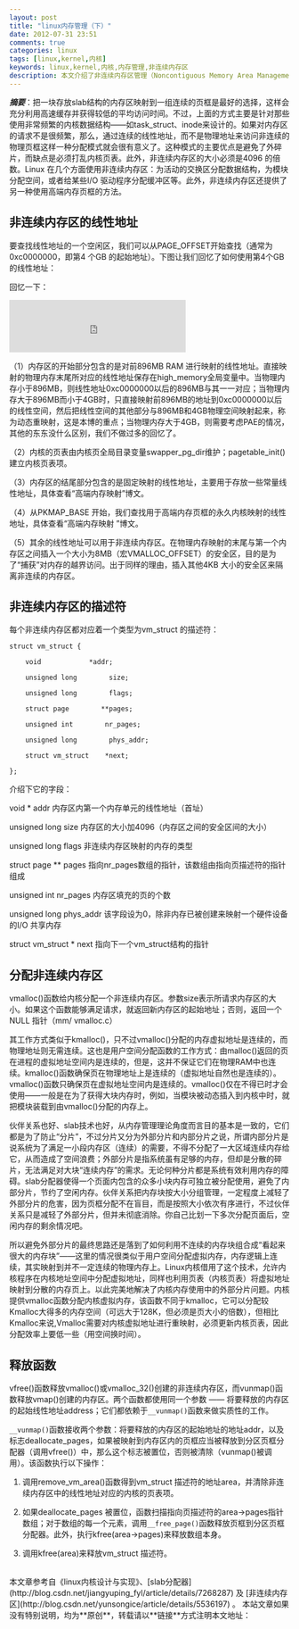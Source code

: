 ```yaml
---
layout: post
title: "linux内存管理（下）"
date: 2012-07-31 23:51
comments: true
categories: linux
tags: [linux,kernel,内核]
keywords: linux,kernel,内核,内存管理,非连续内存区
description: 本文介绍了非连续内存区管理（Noncontiguous Memory Area Management）。
---
```

***摘要***：把一块存放slab结构的内存区映射到一组连续的页框是最好的选择，这样会充分利用高速缓存并获得较低的平均访问时间。不过，上面的方式主要是针对那些使用非常频繁的内核数据结构——如task_struct、inode来设计的。如果对内存区的请求不是很频繁，那么，通过连续的线性地址，而不是物理地址来访问非连续的物理页框这样一种分配模式就会很有意义了。这种模式的主要优点是避免了外碎片，而缺点是必须打乱内核页表。此外，非连续内存区的大小必须是4096 的倍数。Linux 在几个方面使用非连续内存区：为活动的交换区分配数据结构，为模块分配空间，或者给某些I/O 驱动程序分配缓冲区等。此外，非连续内存区还提供了另一种使用高端内存页框的方法。 

非连续内存区的线性地址    
---   
要查找线性地址的一个空闲区，我们可以从PAGE_OFFSET开始查找（通常为0xc0000000，即第4 个GB 的起始地址）。下图让我们回忆了如何使用第4个GB 的线性地址： 
<!--more-->
回忆一下：    

<iframe src="https://skydrive.live.com/embed?cid=1F260DE1061FCF3E&resid=1F260DE1061FCF3E%21156&authkey=ABbb5MTrh96mmAU" width="317" height="94" frameborder="0" scrolling="no"></iframe>
 

（1）内存区的开始部分包含的是对前896MB RAM 进行映射的线性地址。直接映射的物理内存末尾所对应的线性地址保存在high_memory全局变量中。当物理内存小于896MB，则线性地址0xc0000000以后的896MB与其一一对应；当物理内存大于896MB而小于4GB时，只直接映射前896MB的地址到0xc0000000以后的线性空间，然后把线性空间的其他部分与896MB和4GB物理空间映射起来，称为动态重映射，这是本博的重点；当物理内存大于4GB，则需要考虑PAE的情况，其他的东东没什么区别，我们不做过多的回忆了。 

 

（2）内核的页表由内核页全局目录变量swapper_pg_dir维护；pagetable_init()建立内核页表项。 

 

（3）内存区的结尾部分包含的是固定映射的线性地址，主要用于存放一些常量线性地址，具体查看“高端内存映射”博文。 

 

（4）从PKMAP_BASE 开始，我们查找用于高端内存页框的永久内核映射的线性地址，具体查看“高端内存映射 ”博文。 

 

（5）其余的线性地址可以用于非连续内存区。在物理内存映射的末尾与第一个内存区之间插入一个大小为8MB（宏VMALLOC_OFFSET）的安全区，目的是为了“捕获”对内存的越界访问。出于同样的理由，插入其他4KB 大小的安全区来隔离非连续的内存区。 

 

 

非连续内存区的描述符 
---
每个非连续内存区都对应着一个类型为vm_struct 的描述符： 
```
struct vm_struct { 

    void            *addr; 

    unsigned long        size; 

    unsigned long        flags; 

    struct page        **pages; 

    unsigned int        nr_pages; 

    unsigned long        phys_addr; 

    struct vm_struct    *next; 

}; 
```
 

介绍下它的字段： 

 

void *    addr    内存区内第一个内存单元的线性地址（首址） 

unsigned long    size    内存区的大小加4096（内存区之间的安全区间的大小） 

unsigned long    flags    非连续内存区映射的内存的类型 

struct page **    pages    指向nr_pages数组的指针，该数组由指向页描述符的指针组成 

unsigned int    nr_pages    内存区填充的页的个数 

unsigned long    phys_addr    该字段设为0，除非内存已被创建来映射一个硬件设备的I/O 共享内存 

struct vm_struct *    next    指向下一个vm_struct结构的指针 

分配非连续内存区 
---
vmalloc()函数给内核分配一个非连续内存区。参数size表示所请求内存区的大小。如果这个函数能够满足请求，就返回新内存区的起始地址；否则，返回一个NULL 指针（mm/ vmalloc.c） 

其工作方式类似于kmalloc()，只不过vmalloc()分配的内存虚拟地址是连续的，而物理地址则无需连续。这也是用户空间分配函数的工作方式：由malloc()返回的页在进程的虚拟地址空间内是连续的，但是，这并不保证它们在物理RAM中也连续。kmalloc()函数确保页在物理地址上是连续的（虚拟地址自然也是连续的）。vmalloc()函数只确保页在虚拟地址空间内是连续的。vmalloc()仅在不得已时才会使用——一般是在为了获得大块内存时，例如，当模块被动态插入到内核中时，就把模块装载到由vmalloc()分配的内存上。 

 

伙伴关系也好、slab技术也好，从内存管理理论角度而言目的基本是一致的，它们都是为了防止“分片”，不过分片又分为外部分片和内部分片之说，所谓内部分片是说系统为了满足一小段内存区（连续）的需要，不得不分配了一大区域连续内存给它，从而造成了空间浪费；外部分片是指系统虽有足够的内存，但却是分散的碎片，无法满足对大块“连续内存”的需求。无论何种分片都是系统有效利用内存的障碍。slab分配器使得一个页面内包含的众多小块内存可独立被分配使用，避免了内部分片，节约了空闲内存。伙伴关系把内存块按大小分组管理，一定程度上减轻了外部分片的危害，因为页框分配不在盲目，而是按照大小依次有序进行，不过伙伴关系只是减轻了外部分片，但并未彻底消除。你自己比划一下多次分配页面后，空闲内存的剩余情况吧。 

所以避免外部分片的最终思路还是落到了如何利用不连续的内存块组合成“看起来很大的内存块”——这里的情况很类似于用户空间分配虚拟内存，内存逻辑上连续，其实映射到并不一定连续的物理内存上。Linux内核借用了这个技术，允许内核程序在内核地址空间中分配虚拟地址，同样也利用页表（内核页表）将虚拟地址映射到分散的内存页上。以此完美地解决了内核内存使用中的外部分片问题。内核提供vmalloc函数分配内核虚拟内存，该函数不同于kmalloc，它可以分配较Kmalloc大得多的内存空间（可远大于128K，但必须是页大小的倍数），但相比Kmalloc来说,Vmalloc需要对内核虚拟地址进行重映射，必须更新内核页表，因此分配效率上要低一些（用空间换时间）。   

 

 
释放函数   
---   
vfree()函数释放vmalloc()或vmalloc_32()创建的非连续内存区，而vunmap()函数释放vmap()创建的内存区。两个函数都使用同一个参数 —— 将要释放的内存区的起始线性地址address；它们都依赖于`__vunmap()`函数来做实质性的工作。 

 

`__vunmap()`函数接收两个参数：将要释放的内存区的起始地址的地址addr，以及标志deallocate_pages，如果被映射到内存区内的页框应当被释放到分区页框分配器（调用vfree()）中，那么这个标志被置位，否则被清除（vunmap()被调用）。该函数执行以下操作： 

1.    调用remove_vm_area()函数得到vm_struct 描述符的地址area，并清除非连续内存区中的线性地址对应的内核的页表项。 

2.    如果deallocate_pages 被置位，函数扫描指向页描述符的area->pages指针数组；对于数组的每一个元素，调用`__free_page()`函数释放页框到分区页框分配器。此外，执行kfree(area->pages)来释放数组本身。 

3.    调用kfree(area)来释放vm_struct 描述符。

<br />
本文章参考自《linux内核设计与实现》、[slab分配器](http://blog.csdn.net/jiangyuping_fyl/article/details/7268287) 及 [非连续内存区](http://blog.csdn.net/yunsongice/article/details/5536197) 。   
本站文章如果没有特别说明，均为**原创**，转载请以**链接**方式注明本文地址：<http://tinyxd.me/blog/2012/07/31/linux-memory-management-3/>